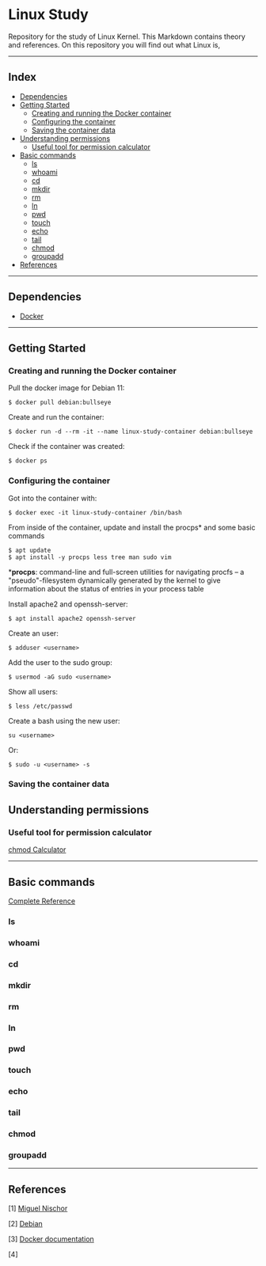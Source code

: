<h1>Linux Study</h1>

Repository for the study of Linux Kernel. This Markdown contains theory and references. On this repository you will find out what Linux is, 

---

<h2>Index</h2>

- [Dependencies](#dependencies)
- [Getting Started](#getting-started)
  - [Creating and running the Docker container](#creating-and-running-the-docker-container)
  - [Configuring the container](#configuring-the-container)
  - [Saving the container data](#saving-the-container-data)
- [Understanding permissions](#understanding-permissions)
  - [Useful tool for permission calculator](#useful-tool-for-permission-calculator)
- [Basic commands](#basic-commands)
  - [ls](#ls)
  - [whoami](#whoami)
  - [cd](#cd)
  - [mkdir](#mkdir)
  - [rm](#rm)
  - [ln](#ln)
  - [pwd](#pwd)
  - [touch](#touch)
  - [echo](#echo)
  - [tail](#tail)
  - [chmod](#chmod)
  - [groupadd](#groupadd)
- [References](#references)

---

## Dependencies

- [Docker](https://docs.docker.com/engine/install/)

---

## Getting Started

### Creating and running the Docker container

Pull the docker image for Debian 11:

```shell
$ docker pull debian:bullseye
```

Create and run the container:

```shell
$ docker run -d --rm -it --name linux-study-container debian:bullseye
```

Check if the container was created:

```shell
$ docker ps
```

### Configuring the container

Got into the container with:

```shell
$ docker exec -it linux-study-container /bin/bash
```

From inside of the container, update and install the procps* and some basic commands

```shell
$ apt update
$ apt install -y procps less tree man sudo vim
```

***procps**: command-line and full-screen utilities for navigating procfs &ndash; a "pseudo"-filesystem dynamically generated by the kernel to give information about the status of entries in your process table

Install apache2 and openssh-server:

```shell
$ apt install apache2 openssh-server
```

Create an user:

```shell
$ adduser <username>
```

Add the user to the sudo group:

```shell
$ usermod -aG sudo <username>
```

Show all users:

```shell
$ less /etc/passwd
```

Create a bash using the new user:

```shell
su <username>
```

Or:

```shell
$ sudo -u <username> -s
```

### Saving the container data

## Understanding permissions

### Useful tool for permission calculator

[chmod Calculator](https://chmod-calculator.com/)

---

## Basic commands

[Complete Reference](linux-commands-cheat-sheet-by-pnap.pdf)

### ls

### whoami

### cd

### mkdir

### rm

### ln

### pwd

### touch

### echo

### tail

### chmod

### groupadd

---

## References

[1] [Miguel Nischor](https://github.com/mgnischor)

[2] [Debian](https://www.debian.org/)

[3] [Docker documentation](https://docs.docker.com/)

[4] []()
